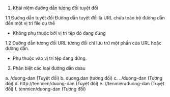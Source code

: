



1. Khái niệm đường dẫn tương đối tuyệt đối

1.1 Đường dẫn tuyệt đối
Đường dẫn tuyệt đối là URL chứa toàn bộ đường dẫn đến một vị trí file cụ thể
- Không phụ thuộc bởi vị trí tệp đó đang đứng

1.2 Đường dẫn tương đối
URL tương đối chỉ lưu trữ một phần của URL hoặc đường dẫn.
- Phụ thuộc vào vị trí tệp đang đứng.

2. Phân biệt các loại đường dẫn dsau

a. /duong-dan (Tuyệt đối)
b. duong.dan (tương đối)
c. ../duong-dan (Tương đối)
d. http://tenmien/duong-dan (Tuyệt đối)
e. //tenmien/duong-dan (Tuyệt đối)
f. tenmien/duong-dan (Tương đối)